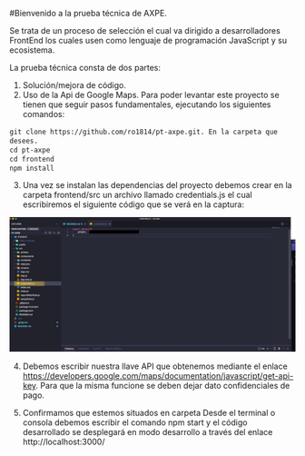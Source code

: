#Bienvenido a la prueba técnica de AXPE. 

Se trata de un proceso de selección el cual va dirigido a desarrolladores FrontEnd los cuales usen como lenguaje de programación JavaScript y su ecosistema. 

La prueba técnica consta de dos partes:

1. Solución/mejora de código.
2. Uso de la Api de Google Maps. Para poder levantar este proyecto se tienen que seguir pasos fundamentales, ejecutando los siguientes comandos:

```
git clone https://github.com/ro1814/pt-axpe.git. En la carpeta que desees.
cd pt-axpe
cd frontend
npm install
```
3. Una vez se instalan las dependencias del proyecto debemos crear en la carpeta frontend/src un archivo llamado credentials.js el cual escribiremos el siguiente código que se verá en la captura:


![Screenshot](captura-credentials.jpg)

4. Debemos escribir nuestra llave API que obtenemos mediante el enlace https://developers.google.com/maps/documentation/javascript/get-api-key. Para que la misma funcione se deben dejar dato confidenciales de pago.

5. Confirmamos que estemos situados en carpeta Desde el terminal o consola debemos escribir el comando npm start y el código desarrollado se desplegará en modo desarrollo a través del enlace http://localhost:3000/

